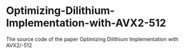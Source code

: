 # Optimizing-Dilithium-Implementation-with-AVX2-512
The source code of the paper Optimizing Dilithium Implementation with AVX2/-512
